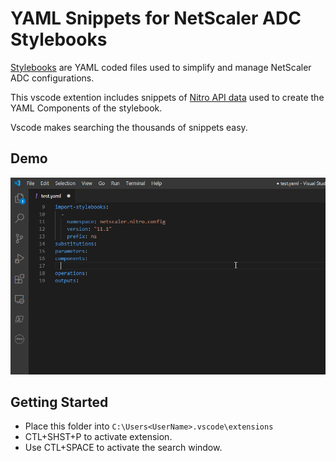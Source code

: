 # YAML Snippets for NetScaler ADC Stylebooks

[Stylebooks](https://docs.citrix.com/en-us/netscaler-mas/12/stylebooks.html) are YAML coded files used to simplify and manage NetScaler ADC configurations. 

This vscode extention includes snippets of [Nitro API data](https://developer-docs.citrix.com/projects/citrix-adc-nitro-api-reference/en/latest/) used to create the YAML Components of the stylebook.  

Vscode makes searching the thousands of snippets easy. 
## Demo

![demo](demo.gif)

## Getting Started

- Place this folder into `C:\Users<UserName>.vscode\extensions`
- CTL+SHST+P to activate extension.
- Use CTL+SPACE to activate the search window.
